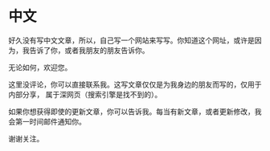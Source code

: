 # 中文

好久没有写中文文章，所以，自己写一个网站来写写。你知道这个网址，或许是因为，我告诉了你，或者我朋友的朋友告诉你。

无论如何，欢迎您。

这里没评论，你可以直接联系我。这写文章仅仅是为我身边的朋友而写的，仅用于内部分享， 属于深网页（搜索引擎是找不到的）。

如果你想获得即使的更新文章，你可以告诉我。每当有新文章，或者更新修改，我会第一时间邮件通知你。

谢谢关注。